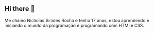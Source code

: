 ## Hi there 👋

Me chamo Nicholas Simões Rocha e tenho 17 anos, estou aprendendo e iniciando o mundo da programação e programando com HTMl e CSS.
